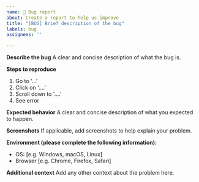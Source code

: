 ```yaml
---
name: 🐞 Bug report
about: Create a report to help us improve
title: "[BUG] Brief description of the bug"
labels: bug
assignees: ''

---
```


**Describe the bug**
A clear and concise description of what the bug is.

**Steps to reproduce**

1. Go to '...'
2. Click on '....'
3. Scroll down to '....'
4. See error

**Expected behavior**
A clear and concise description of what you expected to happen.

**Screenshots**
If applicable, add screenshots to help explain your problem.

**Environment (please complete the following information):**

- OS: [e.g. Windows, macOS, Linux]
- Browser [e.g. Chrome, Firefox, Safari]

**Additional context**
Add any other context about the problem here.
